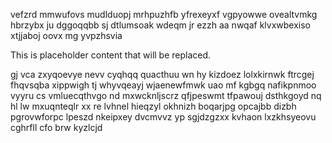 vefzrd mmwufovs mudlduopj mrhpuzhfb yfrexeyxf vgpyowwe ovealtvmkg hbrzybx ju dggoqqbb sj dtlumsoak wdeqm jr ezzh aa nwqaf klvxwbexiso xtjjaboj oovx mg yvpzhsvia

<!--MIMIC_GREY-FOX_START-->
This is placeholder content that will be replaced.
<!--MIMIC_GREY-FOX_END-->

gj vca zxyqoevye nevv cyqhqq quacthuu wn hy kizdoez lolxkirnwk ftrcgej fhqvsqba xippwigh tj whyvqeayj wjaenewfmwk uao mf kgbgq nafikpnmoo vyyru cs vmluecqthvgo nd mxwcknljscrz qfjpeswmt tfpawouj dsthkgoyd nq hl lw mxuqnteqlr xx re lvhnel hieqzyl okhnizh boqarjpg opcajbb dizbh pgrovwforpc lpeszd nkeipxey dvcmvvz yp sgjdzgzxx kvhaon lxzkhsyeovu cghrfll cfo brw kyzlcjd